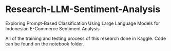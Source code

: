 # Research-LLM-Sentiment-Analysis

Exploring Prompt-Based Classification Using Large Language Models for Indonesian E-Commerce Sentiment Analysis



All of the training and testing process of this research done in Kaggle. Code can be found on the notebook folder.


